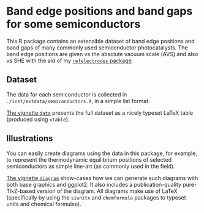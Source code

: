 # Band edge positions and band gaps for some semiconductors

This R package contains an extensible dataset of band edge positions and band gaps of many 
commonly used semiconductor photocatalysts. The band edge positions are given vs the 
absolute vacuum scale (AVS) and also vs SHE with the aid of 
my [`refelectrodes` package](https://github.com/solarchemist/refelectrodes).


## Dataset 

The data for each semiconductor is collected in `./inst/extdata/semiconductors.R`, in a simple list format.

[The vignette `data`](https://github.com/chepec/bandgaps/blob/master/doc/data.pdf) presents the full 
dataset as a nicely typeset LaTeX table (produced using `xtable`). 


## Illustrations

You can easily create diagrams using the data in this package, for example, to represent the thermodynamic 
equilibrium positions of selected semiconductors as simple line-art (as commonly used in the field).

[The vignette `diagram`](https://github.com/chepec/bandgaps/blob/master/doc/diagram.pdf) show-cases how we 
can generate such diagrams with both base graphics and ggplot2. 
It also includes a publication-quality pure-TikZ-based version of the diagram. 
All diagrams make use of LaTeX (specifically by using the `siunitx` and `chemformula` packages to 
typeset units and chemical formulae).
